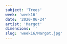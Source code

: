 ```yaml
---
subject: 'Trees'
week: 'week16'
date: '2020-06-24'
artist: 'Margot'
dimensions: ''
slug: 'week16/Margot.jpg'
---
```

